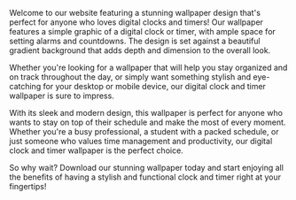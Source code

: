 <!--
Write me content for website with wallpaper "A wallpaper featuring a simple graphic of a digital clock or timer, with space for setting alarms and countdowns, set against a gradient background."
-->

<!--font:Montserrat-->

Welcome to our website featuring a stunning wallpaper design that's perfect for anyone who loves digital clocks and timers! Our wallpaper features a simple graphic of a digital clock or timer, with ample space for setting alarms and countdowns. The design is set against a beautiful gradient background that adds depth and dimension to the overall look.

Whether you're looking for a wallpaper that will help you stay organized and on track throughout the day, or simply want something stylish and eye-catching for your desktop or mobile device, our digital clock and timer wallpaper is sure to impress.

With its sleek and modern design, this wallpaper is perfect for anyone who wants to stay on top of their schedule and make the most of every moment. Whether you're a busy professional, a student with a packed schedule, or just someone who values time management and productivity, our digital clock and timer wallpaper is the perfect choice.

So why wait? Download our stunning wallpaper today and start enjoying all the benefits of having a stylish and functional clock and timer right at your fingertips!
